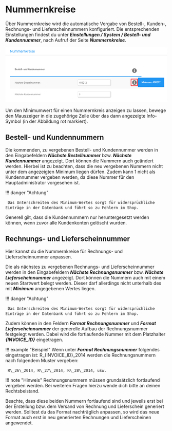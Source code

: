 # Nummernkreise

Über Nummernkreise wird die automatische Vergabe von Bestell-, Kunden-, Rechnungs- und Lieferscheinnummern konfiguriert. Die entsprechenden Einstellungen findest du unter _**Einstellungen / System / Bestell- und Kundennummer**_, nach Aufruf der Seite _**Nummernkreise**_.

![](../../Bilder/NummernkreiseMinimum.png "Feststellen der Minimum-Werte")

Um den Minimumwert für einen Nummernkreis anzeigen zu lassen, bewege den Mauszeiger in die zugehörige Zeile über das dann angezeigte Info-Symbol \(in der Abbildung rot markiert\).

## Bestell- und Kundennummern 

Die kommenden, zu vergebenen Bestell- und Kundennummer werden in den Eingabefeldern _**Nächste Bestellnummer**_ bzw. _**Nächste Kundennummer**_ angezeigt. Dort können die Nummern auch geändert werden. Hierbei ist zu beachten, dass die neu vergebenen Nummern nicht unter dem angezeigten Minimum liegen dürfen. Zudem kann 1 nicht als Kundennummer vergeben werden, da diese Nummer für den Hauptadministrator vorgesehen ist.

!!! danger "Achtung"

	 Das Unterschreiten des Minimum-Wertes sorgt für widersprüchliche Einträge in der Datenbank und führt so zu Fehlern im Shop.

Generell gilt, dass die Kundennummern nur heruntergesetzt werden können, wenn zuvor alle Kundenkonten gelöscht wurden.

## Rechnungs- und Lieferscheinnummer 

Hier kannst du die Nummernkreise für Rechnungs- und Lieferscheinnummer anpassen.

Die als nächstes zu vergebenen Rechnungs- und Lieferscheinnummer werden in den Eingabefeldern _**Nächste Rechnungsnummer**_ bzw. _**Nächste Lieferscheinnummer**_ angezeigt. Dort können die Nummern auch mit einem neuen Startwert belegt werden. Dieser darf allerdings nicht unterhalb des mit _**Minimum**_ angegebenen Wertes liegen.

!!! danger "Achtung"

	 Das Unterschreiten des Minimum-Wertes sorgt für widersprüchliche Einträge in der Datenbank und führt so zu Fehlern im Shop.

Zudem können in den Feldern _**Format Rechnungsnummer**_ und _**Format Lieferscheinnummer**_ der generelle Aufbau der Rechnungsnummer festgelegt werden. Dabei wird die fortlaufende Nummer mit dem Platzhalter _**\{INVOICE\_ID\}**_ eingetragen.

!!! example "Beispiel" 
	 Wenn unter _**Format Rechnungsnummer**_ folgendes eingetragen ist: R\_\{INVOICE\_ID\}\_2014 werden die Rechnungsnummern nach folgendem Muster vergeben:

	 R\_26\_2014, R\_27\_2014, R\_28\_2014, usw.

!!! note "Hinweis" 
	 Rechnungsnummern müssen grundsätzlich fortlaufend vergeben werden. Bei weiteren Fragen hierzu wende dich bitte an deinen Rechtsbeistand.

Beachte, dass diese beiden Nummern fortlaufend sind und jeweils erst bei der Erstellung bzw. dem Versand von Rechnung und Lieferschein generiert werden. Solltest du das Format nachträglich anpassen, so wird das neue Format auch erst in neu generierten Rechnungen und Lieferscheinen angewendet.